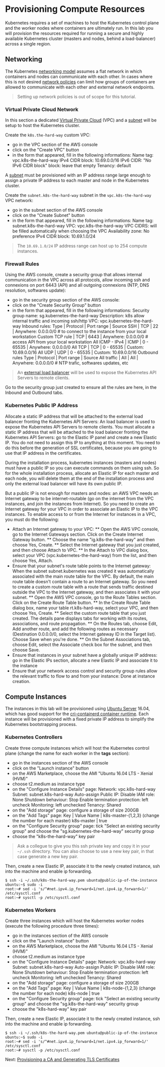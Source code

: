 # Provisioning Compute Resources

Kubernetes requires a set of machines to host the Kubernetes control plane and the worker nodes where containers are ultimately run. In this lab you will provision the resources required for running a secure and highly available Kubernetes cluster (masters and nodes, behind a load-balancer) across a single region.

## Networking

The Kubernetes [networking model](https://kubernetes.io/docs/concepts/cluster-administration/networking/#kubernetes-model) assumes a flat network in which containers and nodes can communicate with each other. In cases where this is not desired [network policies](https://kubernetes.io/docs/concepts/services-networking/network-policies/) can limit how groups of containers are allowed to communicate with each other and external network endpoints.

> Setting up network policies is out of scope for this tutorial.

### Virtual Private Cloud Network

In this section a dedicated [Virtual Private Cloud](https://aws.amazon.com/vpc/) (VPC) and a [subnet](https://docs.aws.amazon.com/AmazonVPC/latest/UserGuide/VPC_Subnets.html) will be setup to host the Kubernetes cluster.

Create the `k8s.the-hard-way` custom VPC:
* go in the VPC section of the AWS console
* click on the "Create VPC" button
* in the form that appeared, fill in the following informations:
  Name tag: vpc.k8s-the-hard-way
  IPv4 CIDR block: 10.69.0.0/16
  IPv6 CIDR: "No IPv6 CIDR block"
  block: leave that empty
  Tenancy: default

A [subnet](https://docs.aws.amazon.com/AmazonVPC/latest/UserGuide/VPC_Subnets.html) must be provisioned with an IP address range large enough to assign a private IP address to each master and node in the Kubernetes cluster.

Create the `subnet.k8s-the-hard-way` subnet in the `vpc.k8s-the-hard-way` VPC network:
* go in the subnet section of the AWS console
* click on the "Create Subnet" button
* in the form that appeared, fill in the following informations:
  Name tag: subnet.k8s-the-hard-way
  VPC: vpc.k8s-the-hard-way
  VPC CIDRS: will be filled automatically when choosing the VPC
  Availability zone: No preference
  IPv4 CIDR block: 10.69.1.0/24

> The `10.69.1.0/24` IP address range can host up to 254 compute instances.

### Firewall Rules

Using the AWS console, create a security group that allows internal communication in the VPC across all protocols, allow incoming ssh and connexions on port 6443 (API) and all outgoing connexions (NTP, DNS resolution, softwares update):

* go in the security group section of the AWS console:
* click on the "Create Security Group" button
* in the form that appeared, fill in the following informations:
  Security group name: sg.kubernetes-the-hard-way
  Description: k8s allow internal traffic and incoming ssh/http
  VPC: vpc.kubernetes-the-hard-way
  Inbound rules:
    Type            | Protocol | Port range | Source
    SSH             |   TCP    |    22      | Anywhere: 0.0.0.0/0   # to connect to the instance from your local workstation
    Custom TCP rule |   TCP    |   6443     | Anywhere: 0.0.0.0/0   # access API from your local workstation
    All ICMP - IPv4 |  ICMP    | 0 - 65535  | Anywhere: 0.0.0.0/0
    All TCP         |   TCP    | 0 - 65535  | Custom: 10.69.0.0/16
    All UDP         |   UDP    | 0 - 65535  | Custom: 10.69.0.0/16
  Outbound rules
    Type            | Protocol | Port range | Source
    All traffic     |   All    |    All     | Anywhere: 0.0.0.0/0   # NTP trafic, softwares updates, etc

> An [external load balancer](https://aws.amazon.com/elasticloadbalancing/) will be used to expose the Kubernetes API Servers to remote clients.

Go to the security group just created to ensure all the rules are here, in the Inbound and Outbound tabs.

### Kubernetes Public IP Address
Allocate a static IP address that will be attached to the external load balancer fronting the Kubernetes API Servers:
An load balancer is used to expose the Kubernetes API Servers to remote clients. You must allocate a static IP address that will be attached to the load balancer fronting the Kubernetes API Servers: go to the Elastic IP panel and create a new Elastic IP. You do not need to assign this IP to anything at this moment. You need to do this before the generation of SSL certificates, because you are going to use that IP address in the certificates.

During the installation process, kubernetes instances (masters and nodes) must have a public IP so you can execute commands on them using ssh. So for the whole installation process, allocate an Elastic IP for each master and each node, you will delete them at the end of the installation process and only the external load balancer will have its own public IP.

But a public IP is not enough for masters and nodes: an AWS VPC needs an Internet gateway to be internet-routable (go on the internet from the VPC instances, and join the instances from Internet). So you need to create an Internet gateway for your VPC in order to associate an Elastic IP to the VPC instances. To enable access to or from the Internet for instances in a VPC, you must do the following:

* Attach an Internet gateway to your VPC:
  ** Open the AWS VPC console, go to the Internet Gateways section. Click on the Create Internet Gateway button.
  ** Choose the name "ig.k8s-the-hard-way" and then choose Yes, Create.
  ** Select the Internet gateway that you just created, and then choose Attach to VPC.
  ** In the Attach to VPC dialog box, select your VPC (vpc.kubernetes-the-hard-way) from the list, and then choose Yes, Attach.
* Ensure that your subnet's route table points to the Internet gateway:
  When the subnet subnet.kubernetes was created it was automatically associated with the main route table for the VPC. By default, the main route table doesn't contain a route to an Internet gateway. So you need to create a custom route table with a route that sends traffic destined outside the VPC to the Internet gateway, and then associates it with your subnet.
  ** Open the AWS VPC console, go to the Route Tables section. Click on the Create Route Table button.
  ** In the Create Route Table dialog box, name your table rt.k8s-hard-way, select your VPC, and then choose Yes, Create.
  ** Select the custom route table that you just created. The details pane displays tabs for working with its routes, associations, and route propagation.
  ** On the Routes tab, choose Edit, Add another route, and add the following routes as necessary (Destination 0.0.0.0/0, select the Internet gateway ID in the Target list). Choose Save when you're done.
  ** On the Subnet Associations tab, choose Edit, select the Associate check box for the subnet, and then choose Save.
* Ensure that instances in your subnet have a globally unique IP address:
  go in the Elastic IPs section, allocate a new Elastic IP and associate it to the instance
* Ensure that your network access control and security group rules allow the relevant traffic to flow to and from your instance:
  Done at instance creation.

## Compute Instances

The instances in this lab will be provisioned using [Ubuntu Server](https://www.ubuntu.com/server) 16.04, which has good support for the [cri-containerd container runtime](https://github.com/containerd/cri-containerd). Each instance will be provisioned with a fixed private IP address to simplify the Kubernetes bootstrapping process.

### Kubernetes Controllers

Create three compute instances which will host the Kubernetes control plane (change the name for each worker in the **tags** section):
* go in the instances section of the AWS console
* click on the "Launch instance" button
* on the AWS Marketplace, choose the AMI "Ubuntu 16.04 LTS - Xenial (HVM)"
* choose t2.medium as instance type
* on the "Configure Instance Details" page:
  Network: vpc.k8s-hard-way
  Subnet: subnet.k8s-hard-way
  Auto-assign Public IP: Disable
  IAM role: None
  Shutdown behaviour: Stop
  Enable termination protection: left uncheck
  Monitoring: left unchecked
  Tenancy: Shared
* on the "Add storage" page: configure a storage of size 200GB
* on the "Add Tags" page:
    Key        | Value
    Name       | k8s-master-{1,2,3} (change the number for each master)
    k8s-master | true
* on the "Configure Security group" page:
  tick "Select an existing security group" and choose the "sg.kubernetes-the-hard-way" security group
* choose the "k8s-the-hard-way" key pair

> Ask a collegue to give you this ssh private key and copy it in your `~/.ssh` directory. You can also choose to use a new key pair, in that case generate a new key pair.

Then, create a new Elastic IP, associate it to the newly created instance, ssh into the machine and enable ip forwarding.
```
$ ssh -i ~/.ssh/k8s-the-hard-way.pem ubuntu@public-ip-of-the-instance
ubuntu:~$ sudo -i
root:~# sed -i 's/^#net.ipv4.ip_forward=1/net.ipv4.ip_forward=1/' /etc/sysctl.conf
root:~# sysctl -p /etc/sysctl.conf
```

### Kubernetes Workers

Create three instances which will host the Kubernetes worker nodes (execute the following procedure three times):

* go in the instances section of the AWS console
* click on the "Launch instance" button
* on the AWS Marketplace, choose the AMI "Ubuntu 16.04 LTS - Xenial (HVM)"
* choose t2.medium as instance type
* on the "Configure Instance Details" page:
  Network: vpc.k8s-hard-way
  Subnet: subnet.k8s-hard-way
  Auto-assign Public IP: Disable
  IAM role: None
  Shutdown behaviour: Stop
  Enable termination protection: left uncheck
  Monitoring: left unchecked
  Tenancy: Shared
* on the "Add storage" page: configure a storage of size 200GB
* on the "Add Tags" page:
    Key      | Value
    Name     | k8s-node-{1,2,3} (change the number for each node)
    k8s-node | true
* on the "Configure Security group" page:
  tick "Select an existing security group" and choose the "sg.k8s-the-hard-way" security group
* choose the "k8s-hard-way" key pair

Then, create a new Elastic IP, associate it to the newly created instance, ssh into the machine and enable ip forwarding.
```
$ ssh -i ~/.ssh/k8s-the-hard-way.pem ubuntu@public-ip-of-the-instance
ubuntu:~$ sudo -i
root:~# sed -i 's/^#net.ipv4.ip_forward=1/net.ipv4.ip_forward=1/' /etc/sysctl.conf
root:~# sysctl -p /etc/sysctl.conf
```

Next: [Provisioning a CA and Generating TLS Certificates](04-certificate-authority.md)
